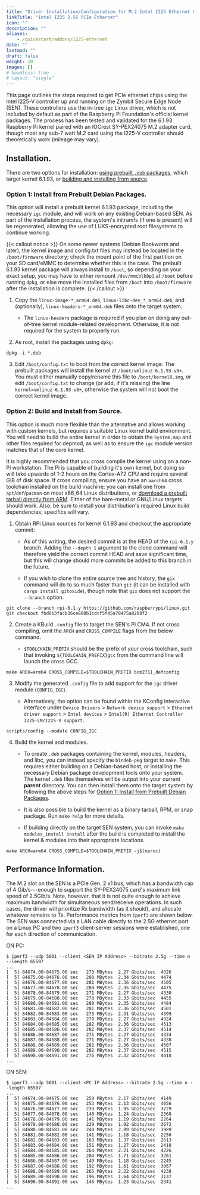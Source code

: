 ```yaml
---
title: "Driver Installation/Configuration for M.2 Intel I225 Ethernet Controllers on Zymbit Secure Edge Node."
linkTitle: "Intel I225 2.5G PCIe Ethernet"
icon: ""
description: ""
aliases:
    - /quickstart/addons/i225-ethernet
date: ""
lastmod: ""
draft: false
weight: 10
images: []
# headless: true
# layout: "single"
---
```


This page outlines the steps required to get PCIe ethernet chips using the Intel I225-V controller up and running on the Zymbit Secure Edge Node (SEN). These controllers use the in-tree `igc` Linux driver, which is not included by default as part of the Raspberry Pi Foundation's official kernel packages. The process has been tested and validated for the 6.1.93 Raspberry Pi kernel paired with an IOCrest SY-PEX24075 M.2 adapter card, though most any sub-7 watt M.2 card using the I225-V controller should theoretically work (mileage may vary).

## Installation.

There are two options for installation: [using prebuilt `.deb` packages](#option-1-install-from-prebuilt-debian-packages), which target kernel 6.1.93, or [building and installing from source](#option-2-build-and-install-from-source).

### Option 1: Install from Prebuilt Debian Packages.

This option will install a prebuilt kernel 6.1.93 package, including the necessary `igc` module, and will work on any existing Debian-based SEN. As part of the installation process, the system's initramfs (if one is present) will be regenerated, allowing the use of LUKS-encrypted root filesystems to continue working.

{{< callout notice >}}
On some newer systems (Debian Bookworm and later), the kernel image and config.txt files may instead be located in the `/boot/firmware` directory; check the mount point of the first partition on your SD card/eMMC to determine whether this is the case. The prebuilt 6.1.93 kernel package will always install to `/boot`, so depending on your exact setup, you may have to either remount `/dev/mmcblk0p1` at `/boot` before running `dpkg`, or else move the installed files from `/boot` into `/boot/firmware` after the installation is complete.
{{< /callout >}}

1. Copy the `linux-image-*_arm64.deb`, `linux-libc-dev_*_arm64.deb`, and (optionally), `linux-headers-*_arm64.deb` files onto the target system.
    - The `linux-headers` package is required if you plan on doing any out-of-tree kernel module-related development. Otherwise, it is not required for the system to properly run.

2. As root, install the packages using `dpkg`:
```
dpkg -i *.deb
```

3. Edit `/boot/config.txt` to boot from the correct kernel image. The prebuilt packages will install the kernel at `/boot/vmlinuz-6.1.93-v8+`. You must either manually copy/rename this file to `/boot/kernel8.img`, or edit `/boot/config.txt` to change (or add, if it's missing) the line `kernel=vmlinuz-6.1.93-v8+`, otherwise the system will not boot the correct kernel image.

### Option 2: Build and Install from Source.

This option is much more flexible than the alternative and allows working with custom kernels, but requires a suitable Linux kernel build environment. You will need to build the entire kernel in order to obtain the `System.map` and other files required for depmod, as well as to ensure the `igc` module version matches that of the core kernel.

It is highly recommended that you cross compile the kernel using on a non-Pi workstation. The Pi is capable of building it's own kernel, but doing so will take upwards of 1-2 hours on the Cortex-A72 CPU and require several GiB of disk space. If cross compiling, ensure you have an `aarch64` cross toolchain installed on the build machine; you can install one from `apt`/`dnf`/`pacman` on most x86_64 Linux distributions, or [download a prebuilt tarball directly from ARM](https://developer.arm.com/downloads/-/arm-gnu-toolchain-downloads). Either of the bare-metal or GNU/Linux targets should work. Also, be sure to install your distribution's required Linux build dependencies; specifics will vary.

1. Obtain RPi Linux sources for kernel 6.1.93 and checkout the appropriate commit:

    - As of this writing, the desired commit is at the HEAD of the `rpi-6.1.y` branch. Adding the `--depth 1` argument to the clone command will therefore yield the correct commit HEAD and save significant time, but this will change should more commits be added to this branch in the future.

    - If you wish to clone the entire source tree and history, the `gix` command will do to so much faster than `git` (it can be installed with `cargo install gitoxide`), though note that `gix` does not support the `--branch` option.

```
git clone --branch rpi-6.1.y https://github.com/raspberrypi/linux.git
git checkout fbd8b3facb36ce888b1cdcf5f45a78475a8208f2
```

2. Create a KBuild `.config` file to target the SEN's Pi CM4. If not cross compiling, omit the `ARCH` and `CROSS_COMPILE` flags from the below command.

    - `$TOOLCHAIN_PREFIX` should be the prefix of your cross toolchain, such that invoking `${TOOLCHAIN_PREFIX}gcc` from the command line will launch the cross GCC.

```
make ARCH=arm64 CROSS_COMPILE=$TOOLCHAIN_PREFIX bcm2711_defconfig
```

3. Modify the generated `.config` file to add support for the `igc` driver module (`CONFIG_IGC`).

    - Alternatively, the option can be found within the KConfig interactive interface under `Device Drivers` > `Network device support` > `Ethernet driver support` > `Intel devices` > `Intel(R) Ethernet Controller I225-LM/I225-V support`.

```
scripts/config --module CONFIG_IGC
```

4. Build the kernel and modules.

    - To create `.deb` packages containing the kernel, modules, headers, and libc, you can instead specify the `bindeb-pkg` target to `make`. This requires either building on a Debian-based host, or installing the necessary Debian package development tools onto your system. The kernel `.deb` files themselves will be output into your current **parent** directory. You can then install them onto the target system by following the above steps for [Option 1: Install from Prebuilt Debian Packages](#option-1-install-from-prebuilt-debian-packages).

    - It is also possible to build the kernel as a binary tarball, RPM, or snap package. Run `make help` for more details.

    - If building directly on the target SEN system, you can invoke `make modules_install install` after the build is completed to install the kernel & modules into their appropriate locations.

```
make ARCH=arm64 CROSS_COMPILE=$TOOLCHAIN_PREFIX -j$(nproc)
```

## Performance Information.

The M.2 slot on the SEN is a PCIe Gen. 2 x1 bus, which has a bandwidth cap of 4 Gib/s---enough to support the SY-PEX24075 card's maximum link speed of 2.5Gib/s. Note, however, that it is not quite enough to achieve maximum bandwidth for simultaneous send/receive operations. In such cases, the driver will prioritize Rx bandwidth (as it should), and allocate whatever remains to Tx. Performance metrics from `iperf3` are shown below. The SEN was connected via a LAN cable directly to the 2.5G ethernet port on a Linux PC and two `iperf3` client-server sessions were established, one for each direction of communication.

ON PC:
```
$ iperf3 --udp 5001 --client <SEN IP Address> --bitrate 2.5g --time n --length 65507
...
[  5] 84674.00-84675.00 sec   270 MBytes  2.27 Gbits/sec  4326
[  5] 84675.00-84676.00 sec   280 MBytes  2.34 Gbits/sec  4474
[  5] 84676.00-84677.00 sec   281 MBytes  2.36 Gbits/sec  4505
[  5] 84677.00-84678.00 sec   280 MBytes  2.35 Gbits/sec  4475
[  5] 84678.00-84679.00 sec   271 MBytes  2.27 Gbits/sec  4330
[  5] 84679.00-84680.00 sec   278 MBytes  2.33 Gbits/sec  4455
[  5] 84680.00-84681.00 sec   280 MBytes  2.35 Gbits/sec  4484
[  5] 84681.00-84682.00 sec   281 MBytes  2.36 Gbits/sec  4501
[  5] 84682.00-84683.00 sec   275 MBytes  2.31 Gbits/sec  4399
[  5] 84683.00-84684.00 sec   270 MBytes  2.27 Gbits/sec  4324
[  5] 84684.00-84685.00 sec   282 MBytes  2.36 Gbits/sec  4513
[  5] 84685.00-84686.00 sec   282 MBytes  2.37 Gbits/sec  4514
[  5] 84686.00-84687.00 sec   271 MBytes  2.27 Gbits/sec  4334
[  5] 84687.00-84688.00 sec   271 MBytes  2.27 Gbits/sec  4338
[  5] 84688.00-84689.00 sec   282 MBytes  2.36 Gbits/sec  4507
[  5] 84689.00-84690.00 sec   282 MBytes  2.37 Gbits/sec  4515
[  5] 84690.00-84691.00 sec   276 MBytes  2.32 Gbits/sec  4418
...
```

ON SEN:
```
$ iperf3 --udp 5001 --client <PC IP Address> --bitrate 2.5g --time n --length 65507
...
[  5] 84674.00-84675.00 sec   259 MBytes  2.17 Gbits/sec  4149
[  5] 84675.00-84676.00 sec   253 MBytes  2.13 Gbits/sec  4056
[  5] 84676.00-84677.00 sec   233 MBytes  1.95 Gbits/sec  3729
[  5] 84677.00-84678.00 sec   148 MBytes  1.24 Gbits/sec  2368
[  5] 84678.00-84679.00 sec   141 MBytes  1.19 Gbits/sec  2264
[  5] 84679.00-84680.00 sec   229 MBytes  1.92 Gbits/sec  3672
[  5] 84680.00-84681.00 sec   249 MBytes  2.09 Gbits/sec  3989
[  5] 84681.00-84682.00 sec   141 MBytes  1.18 Gbits/sec  2250
[  5] 84682.00-84683.00 sec   163 MBytes  1.37 Gbits/sec  2613
[  5] 84683.00-84684.00 sec   151 MBytes  1.27 Gbits/sec  2418
[  5] 84684.00-84685.00 sec   264 MBytes  2.21 Gbits/sec  4226
[  5] 84685.00-84686.00 sec   204 MBytes  1.71 Gbits/sec  3261
[  5] 84686.00-84687.00 sec   140 MBytes  1.18 Gbits/sec  2245
[  5] 84687.00-84688.00 sec   192 MBytes  1.61 Gbits/sec  3067
[  5] 84688.00-84689.00 sec   265 MBytes  2.22 Gbits/sec  4238
[  5] 84689.00-84690.00 sec   196 MBytes  1.64 Gbits/sec  3137
[  5] 84690.00-84691.00 sec   146 MBytes  1.23 Gbits/sec  2341
...
```
